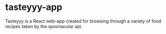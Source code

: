 # tasteyyy-app
 Tasteyyy is a React web-app created for browsing through a variety of food recipes taken by the spoonacular api.
